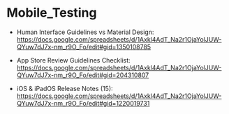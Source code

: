 # Mobile_Testing

- Human Interface Guidelines vs Material Design:
https://docs.google.com/spreadsheets/d/1Axkl4AdT_Na2r1OjaYolJUW-QYuw7dJ7x-nm_r9O_Fo/edit#gid=1350108785

- App Store Review Guidelines Checklist:
https://docs.google.com/spreadsheets/d/1Axkl4AdT_Na2r1OjaYolJUW-QYuw7dJ7x-nm_r9O_Fo/edit#gid=204310807

- iOS & iPadOS Release Notes (15):
https://docs.google.com/spreadsheets/d/1Axkl4AdT_Na2r1OjaYolJUW-QYuw7dJ7x-nm_r9O_Fo/edit#gid=1220019731
